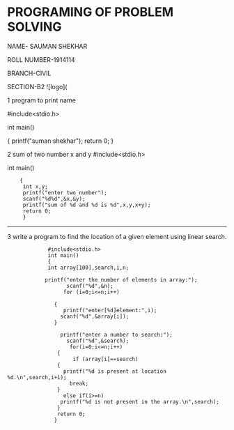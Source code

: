 # PROGRAMING OF PROBLEM SOLVING

NAME- SAUMAN SHEKHAR 

ROLL NUMBER-1914114

BRANCH-CIVIL

SECTION-B2
![logo](






1 program to print name

#include<stdio.h>

int main()

{
printf("suman shekhar");
return 0;
}


2 sum of two number x and y
#include<stdio.h>

int main()

        {
         int x,y;
         printf("enter two number");
         scanf("%d%d",&x,&y);
         printf("sum of %d and %d is %d",x,y,x+y);
         return 0;
         } 

-------------------------------------------------------------------------------------------------------


3 write a program to find the location of a given element using linear search.
                 
                 
                 #include<stdio.h>
                 int main()
                 {
                 int array[100],search,i,n;

                printf("enter the number of elements in array:");
                       scanf("%d",&n);
                      for (i=0;i<=n;i++)

                   {
                      printf("enter[%d]element:",i);
                     scanf("%d",&array[i]);
                   }

                     printf("enter a number to search:");
                       scanf("%d",&search);
                        for(i=0;i<=n;i++)
                    {
                         if (array[i]==search)
                    {
                      printf("%d is present at location %d.\n",search,i+1);
                        break;
                    }
                      else if(i>=n)
                     printf("%d is not present in the array.\n",search);
                    }
                    return 0;
                   }
















